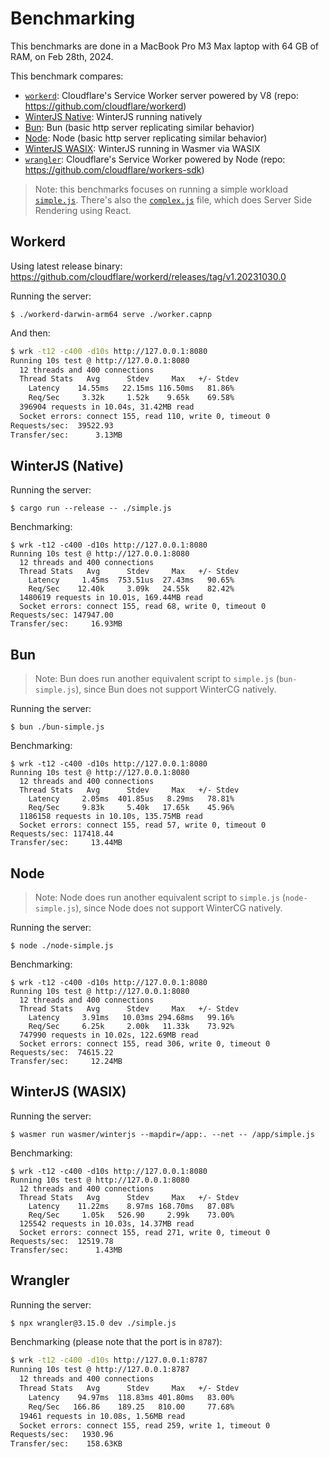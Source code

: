 # Benchmarking

This benchmarks are done in a MacBook Pro M3 Max laptop with 64 GB of RAM, on Feb 28th, 2024.

This benchmark compares:
* [`workerd`](#workerd): Cloudflare's Service Worker server powered by V8 (repo: https://github.com/cloudflare/workerd)
* [WinterJS Native](#winterjs-native): WinterJS running natively
* [Bun](#bun): Bun (basic http server replicating similar behavior)
* [Node](#node): Node (basic http server replicating similar behavior)
* [WinterJS WASIX](#winterjs-wasix): WinterJS running in Wasmer via WASIX
* [`wrangler`](#wrangler): Cloudflare's Service Worker powered by Node (repo: https://github.com/cloudflare/workers-sdk)


> Note: this benchmarks focuses on running a simple workload [`simple.js`](./simple.js). There's also the [`complex.js`](./complex.js) file, which does Server Side Rendering using React.


## Workerd

Using latest release binary: https://github.com/cloudflare/workerd/releases/tag/v1.20231030.0

Running the server:

```
$ ./workerd-darwin-arm64 serve ./worker.capnp
```

And then:

```bash
$ wrk -t12 -c400 -d10s http://127.0.0.1:8080
Running 10s test @ http://127.0.0.1:8080
  12 threads and 400 connections
  Thread Stats   Avg      Stdev     Max   +/- Stdev
    Latency    14.55ms   22.15ms 116.50ms   81.86%
    Req/Sec     3.32k     1.52k    9.65k    69.58%
  396904 requests in 10.04s, 31.42MB read
  Socket errors: connect 155, read 110, write 0, timeout 0
Requests/sec:  39522.93
Transfer/sec:      3.13MB
```

## WinterJS (Native)

Running the server:

```
$ cargo run --release -- ./simple.js
```

Benchmarking:
```
$ wrk -t12 -c400 -d10s http://127.0.0.1:8080
Running 10s test @ http://127.0.0.1:8080
  12 threads and 400 connections
  Thread Stats   Avg      Stdev     Max   +/- Stdev
    Latency     1.45ms  753.51us  27.43ms   90.65%
    Req/Sec    12.40k     3.09k   24.55k    82.42%
  1480619 requests in 10.01s, 169.44MB read
  Socket errors: connect 155, read 68, write 0, timeout 0
Requests/sec: 147947.00
Transfer/sec:     16.93MB
```


## Bun

> Note: Bun does run another equivalent script to `simple.js` (`bun-simple.js`), since Bun does not support WinterCG natively.

Running the server:

```
$ bun ./bun-simple.js
```

Benchmarking:

```
$ wrk -t12 -c400 -d10s http://127.0.0.1:8080
Running 10s test @ http://127.0.0.1:8080
  12 threads and 400 connections
  Thread Stats   Avg      Stdev     Max   +/- Stdev
    Latency     2.05ms  401.85us   8.29ms   78.81%
    Req/Sec     9.83k     5.40k   17.65k    45.96%
  1186158 requests in 10.10s, 135.75MB read
  Socket errors: connect 155, read 57, write 0, timeout 0
Requests/sec: 117418.44
Transfer/sec:     13.44MB
```


## Node

> Note: Node does run another equivalent script to `simple.js` (`node-simple.js`), since Node does not support WinterCG natively.

Running the server:

```
$ node ./node-simple.js
```

Benchmarking:

```
$ wrk -t12 -c400 -d10s http://127.0.0.1:8080
Running 10s test @ http://127.0.0.1:8080
  12 threads and 400 connections
  Thread Stats   Avg      Stdev     Max   +/- Stdev
    Latency     3.91ms   10.03ms 294.68ms   99.16%
    Req/Sec     6.25k     2.00k   11.33k    73.92%
  747990 requests in 10.02s, 122.69MB read
  Socket errors: connect 155, read 306, write 0, timeout 0
Requests/sec:  74615.22
Transfer/sec:     12.24MB
```

## WinterJS (WASIX)

Running the server:

```
$ wasmer run wasmer/winterjs --mapdir=/app:. --net -- /app/simple.js
```

Benchmarking:

```
$ wrk -t12 -c400 -d10s http://127.0.0.1:8080
Running 10s test @ http://127.0.0.1:8080
  12 threads and 400 connections
  Thread Stats   Avg      Stdev     Max   +/- Stdev
    Latency    11.22ms    8.97ms 168.70ms   87.08%
    Req/Sec     1.05k   526.90     2.99k    73.00%
  125542 requests in 10.03s, 14.37MB read
  Socket errors: connect 155, read 271, write 0, timeout 0
Requests/sec:  12519.78
Transfer/sec:      1.43MB
```

## Wrangler

Running the server:

```bash
$ npx wrangler@3.15.0 dev ./simple.js
```

Benchmarking (please note that the port is in `8787`):

```bash
$ wrk -t12 -c400 -d10s http://127.0.0.1:8787
Running 10s test @ http://127.0.0.1:8787
  12 threads and 400 connections
  Thread Stats   Avg      Stdev     Max   +/- Stdev
    Latency    94.97ms  118.83ms 401.80ms   83.00%
    Req/Sec   166.86    189.25   810.00     77.68%
  19461 requests in 10.08s, 1.56MB read
  Socket errors: connect 155, read 259, write 1, timeout 0
Requests/sec:   1930.96
Transfer/sec:    158.63KB
```
